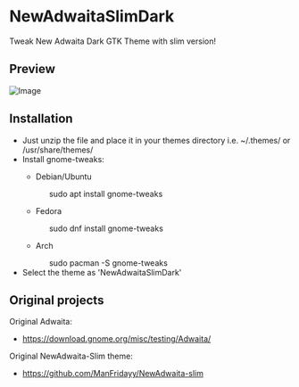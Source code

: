 # NewAdwaitaSlimDark
Tweak New Adwaita Dark GTK Theme with slim version!

## Preview
![Image](theme.png)

## Installation
<ul>
<li>Just unzip the file and place it in your themes directory i.e. ~/.themes/ or /usr/share/themes/</li>
<li>Install gnome-tweaks:</li>
  <ul>
    <li>Debian/Ubuntu</li>
    <ul>sudo apt install gnome-tweaks</ul>
  </ul>
  <ul>
    <li>Fedora</li>
    <ul>sudo dnf install gnome-tweaks</ul>
  </ul>
  <ul>
    <li>Arch</li>
    <ul>sudo pacman -S gnome-tweaks</ul>
  </ul>

<li>Select the theme as 'NewAdwaitaSlimDark'</li>
</ul>
<!--
## Download
[Latest release here](NewAdwaita-slim.tar.xz) also over at [GNOME-Look](https://www.opendesktop.org/p/1288797/).
-->

## Original projects
Original Adwaita:
- https://download.gnome.org/misc/testing/Adwaita/

Original NewAdwaita-Slim theme:
- https://github.com/ManFridayy/NewAdwaita-slim

